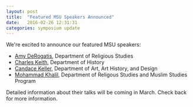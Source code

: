 ```yaml
---
layout: post
title:  "Featured MSU Speakers Announced"
date:   2016-02-26 12:31:31
categories: symposium update
---
```

We're excited to announce our featured MSU speakers:

- [Amy DeRogatis](http://religiousstudies.msu.edu/faculty/amy-derogatis/), Department of Religious Studies
- [Charles Keith](http://history.msu.edu/people/faculty/charles-keith/), Department of History
- [Candace Keller](http://www.art.msu.edu/profile/keller), Department of Art, Art History, and Design
- [Mohammad Khalil](http://religiousstudies.msu.edu/faculty/mohammed-khalil/), Department of Religous Studies and Muslim Studies Program
      
Detailed information about their talks will be coming in March. Check back for more information.
